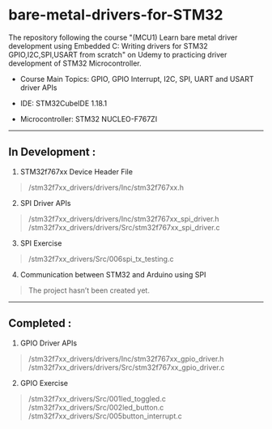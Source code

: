 # bare-metal-drivers-for-STM32

The repository following the course "(MCU1) Learn bare metal driver development using Embedded C: Writing drivers for STM32 GPIO,I2C,SPI,USART from scratch" on Udemy to practicing driver development of STM32 Microcontroller.

- Course Main Topics: GPIO, GPIO Interrupt, I2C, SPI, UART and USART driver APIs

- IDE: STM32CubeIDE 1.18.1 

- Microcontroller: STM32 NUCLEO-F767ZI

---
## In Development :
1. STM32f767xx Device Header File
>/stm32f7xx_drivers/drivers/Inc/stm32f767xx.h

2. SPI Driver APIs
>/stm32f7xx_drivers/drivers/Inc/stm32f767xx_spi_driver.h
>/stm32f7xx_drivers/drivers/Src/stm32f767xx_spi_driver.c

3. SPI Exercise
>/stm32f7xx_drivers/Src/006spi_tx_testing.c

4. Communication between STM32 and Arduino using SPI
> The project hasn’t been created yet.

---
## Completed :
1. GPIO Driver APIs
>/stm32f7xx_drivers/drivers/Inc/stm32f767xx_gpio_driver.h
>/stm32f7xx_drivers/drivers/Src/stm32f767xx_gpio_driver.c

2. GPIO Exercise
>/stm32f7xx_drivers/Src/001led_toggled.c
>/stm32f7xx_drivers/Src/002led_button.c
>/stm32f7xx_drivers/Src/005button_interrupt.c

